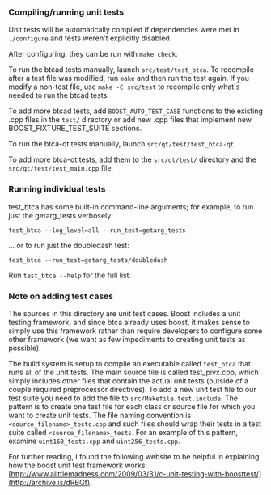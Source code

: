 ### Compiling/running unit tests

Unit tests will be automatically compiled if dependencies were met in `./configure`
and tests weren't explicitly disabled.

After configuring, they can be run with `make check`.

To run the btcad tests manually, launch `src/test/test_btca`. To recompile
after a test file was modified, run `make` and then run the test again. If you
modify a non-test file, use `make -C src/test` to recompile only what's needed
to run the btcad tests.

To add more btcad tests, add `BOOST_AUTO_TEST_CASE` functions to the existing
.cpp files in the `test/` directory or add new .cpp files that
implement new BOOST_FIXTURE_TEST_SUITE sections.

To run the btca-qt tests manually, launch `src/qt/test/test_btca-qt`

To add more btca-qt tests, add them to the `src/qt/test/` directory and
the `src/qt/test/test_main.cpp` file.

### Running individual tests

test_btca has some built-in command-line arguments; for
example, to run just the getarg_tests verbosely:

    test_btca --log_level=all --run_test=getarg_tests

... or to run just the doubledash test:

    test_btca --run_test=getarg_tests/doubledash

Run `test_btca --help` for the full list.

### Note on adding test cases

The sources in this directory are unit test cases.  Boost includes a
unit testing framework, and since btca already uses boost, it makes
sense to simply use this framework rather than require developers to
configure some other framework (we want as few impediments to creating
unit tests as possible).

The build system is setup to compile an executable called `test_btca`
that runs all of the unit tests.  The main source file is called
test_pivx.cpp, which simply includes other files that contain the
actual unit tests (outside of a couple required preprocessor
directives). To add a new unit test file to our test suite you need
to add the file to `src/Makefile.test.include`. The pattern is to
create one test file for each class or source file for which you want
to create unit tests.  The file naming convention is
`<source_filename>_tests.cpp` and such files should wrap their tests
in a test suite called `<source_filename>_tests`.  For an example of
this pattern, examine `uint160_tests.cpp` and `uint256_tests.cpp`.

For further reading, I found the following website to be helpful in
explaining how the boost unit test framework works:
[http://www.alittlemadness.com/2009/03/31/c-unit-testing-with-boosttest/](http://archive.is/dRBGf).
